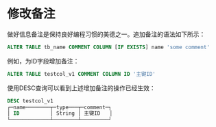 # 修改备注

做好信息备注是保持良好编程习惯的美德之一。追加备注的语法如下所示：

```sql
ALTER TABLE tb_name COMMENT COLUMN [IF EXISTS] name 'some comment'
```

例如，为ID字段增加备注：

```sql
ALTER TABLE testcol_v1 COMMENT COLUMN ID '主键ID'
```

使用DESC查询可以看到上述增加备注的操作已经生效：

```sql
DESC testcol_v1
┌─name────────┬─type───┬─comment─┐
│ ID          │ String │ 主键ID   │
└─────────────┴────────┴─────────┘
```
